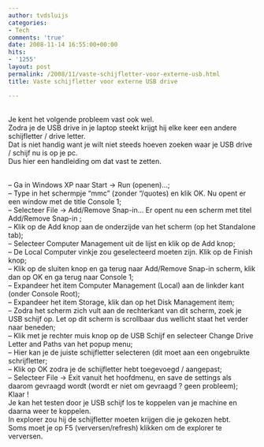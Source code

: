```yaml
---
author: tvdsluijs
categories:
- Tech
comments: 'true'
date: 2008-11-14 16:55:00+00:00
hits:
- '1255'
layout: post
permalink: /2008/11/vaste-schijfletter-voor-externe-usb.html
title: Vaste schijfletter voor externe USB drive

---
```

   
Je kent het volgende probleem vast ook wel.  
Zodra je de USB drive in je laptop steekt krijgt hij elke keer een andere schijfletter / drive letter.  
Dat is niet handig want je wilt niet steeds hoeven zoeken waar je USB drive / schijf nu is op je pc.  
Dus hier een handleiding om dat vast te zetten. 

<a name="more"></a>  
&#8211; Ga in Windows XP naar Start -> Run (openen)&#8230;;  
&#8211; Type in het schermpje &#8220;mmc&#8221; (zonder &#8220;/quotes) en klik OK. Nu opent er een window met de title Console 1;  
&#8211; Selecteer File -> Add/Remove Snap-in&#8230; Er opent nu een scherm met titel Add/Remove Snap-in ;  
&#8211; Klik op de Add knop aan de onderzijde van het scherm (op het Standalone tab);  
&#8211; Selecteer Computer Management uit de lijst en klik op de Add knop;  
&#8211; De Local Computer vinkje zou geselecteerd moeten zijn. Klik op de Finish knop;  
&#8211; Klik op de sluiten knop en ga terug naar Add/Remove Snap-in scherm, klik dan op OK en ga terug naar Console 1;  
&#8211; Expandeer het item Computer Management (Local) aan de linkder kant (onder Console Root);  
&#8211; Expandeer het item Storage, klik dan op het Disk Management item;  
&#8211; Zodra het scherm zich vult aan de rechterkant van dit scherm, zoek je USB schijf op. Let op dit scherm is scrollbaar dus wellicht staat het verder naar beneden;  
&#8211; Klik met je rechter muis knop op de USB Schijf en selecteer Change Drive Letter and Paths van het popup menu;  
&#8211; Hier kan je de juiste schijfletter selecteren (dit moet aan een ongebruikte schrijfletter;   
&#8211; Klik op OK zodra je de schijfletter hebt toegevoegd / aangepast;  
&#8211; Selecteer File -> Exit vanuit het hoofdmenu, en save de settings als daarom gevraagd wordt (wordt er niet om gevraagd ? geen probleem);  
Klaar !  
Je kan het testen door je USB schijf los te koppelen van je machine en daarna weer te koppelen.  
In explorer zou hij de schijfletter moeten krijgen die je gekozen hebt.  
Soms moet je op F5 (verversen/refresh) klikken om de explorer te verversen.